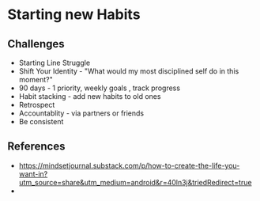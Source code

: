 # Starting new Habits

## Challenges
* Starting Line Struggle
* Shift Your Identity - "What would my most disciplined self do in this moment?"
* 90 days - 1 priority, weekly goals , track progress
* Habit stacking - add new habits to old ones
* Retrospect
* Accountablity - via partners or friends
* Be consistent

## References
* https://mindsetjournal.substack.com/p/how-to-create-the-life-you-want-in?utm_source=share&utm_medium=android&r=40ln3j&triedRedirect=true
* 